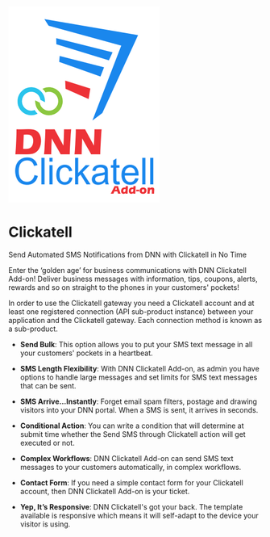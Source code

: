 ![](assets/logo.png)

# Clickatell

Send Automated SMS Notifications from DNN with Clickatell in No Time

Enter the ‘golden age’ for business communications with DNN Clickatell Add-on! Deliver business messages with information, tips, coupons, alerts, rewards and so on straight to the phones in your customers' pockets!

In order to use the Clickatell gateway you need a Clickatell account and at least one registered connection \(API sub-product instance\) between your application and the Clickatell gateway. Each connection method is known as a sub-product.

+ **Send Bulk**: This option allows you to put your SMS text message in all your customers' pockets in a heartbeat.

+ **SMS Length Flexibility**: With DNN Clickatell Add-on, as admin you have options to handle large messages and set limits for SMS text messages that can be sent.

+ **SMS Arrive…Instantly**: Forget email spam filters, postage and drawing visitors into your DNN portal. When a SMS is sent, it arrives in seconds.

+ **Conditional Action**: You can write a condition that will determine at submit time whether the Send SMS through Clickatell action will get executed or not.

+ **Complex Workflows**: DNN Clickatell Add-on can send SMS text messages to your customers automatically, in complex workflows.

+ **Contact Form**: If you need a simple contact form for your Clickatell account, then DNN Clickatell Add-on is your ticket.

+ **Yep, It’s Responsive**: DNN Clickatell's got your back. The template available is responsive which means it will self-adapt to the device your visitor is using.